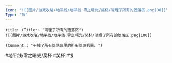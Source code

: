 ```yaml
---
Icon: "![[图片/游戏攻略/地平线/地平线 零之曙光/奖杯/清理了所有的堕落区.png|30]]"
Type: "银"
---
```

```ad-common-silver-trophy
title: (Title:: "清理了所有的堕落区")
![[图片/游戏攻略/地平线/地平线 零之曙光/奖杯/清理了所有的堕落区.png|100]]

(Comment:: "干掉了所有堕落区里的所有堕落机器。")
```

#地平线/零之曙光/奖杯 #奖杯 #银
